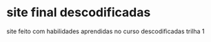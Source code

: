 # site final descodificadas
 site feito com habilidades aprendidas no curso descodificadas trilha 1
